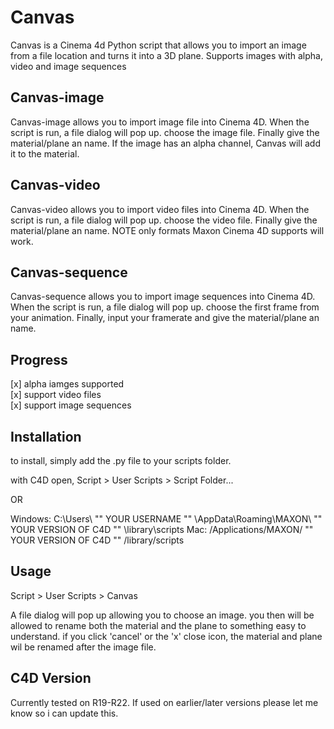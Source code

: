 # Canvas

Canvas is a Cinema 4d Python script that allows you to import an image from a file location and turns it into a 3D plane.
Supports images with alpha, video and image sequences

## Canvas-image

Canvas-image allows you to import image file into Cinema 4D. When the script is run, a file dialog will pop up. choose the image file. Finally give the material/plane an name. If the image has an alpha channel, Canvas will add it to the material. 

## Canvas-video

Canvas-video allows you to import video files into Cinema 4D. When the script is run, a file dialog will pop up. choose the video file. Finally give the material/plane an name. NOTE only formats Maxon Cinema 4D supports will work.

## Canvas-sequence

Canvas-sequence allows you to import image sequences into Cinema 4D. When the script is run, a file dialog will pop up. choose the first frame from your animation. Finally, input your framerate and give the material/plane an name. 


## Progress
[x] alpha iamges supported <br />
[x] support video files <br />
[x] support image sequences <br />


## Installation
to install, simply add the .py file to your scripts folder.

with C4D open, Script > User Scripts > Script Folder...

OR

Windows: C:\Users\ "" YOUR USERNAME ""  \AppData\Roaming\MAXON\ "" YOUR VERSION OF C4D "" \library\scripts
Mac: /Applications/MAXON/ "" YOUR VERSION OF C4D ""  /library/scripts

## Usage

Script > User Scripts > Canvas

A file dialog will pop up allowing you to choose an image. you then will be allowed to rename both the material and the plane to something 
easy to understand. if you click 'cancel' or the 'x' close icon, the material and plane wil be renamed after the image file.

## C4D Version 

Currently tested on R19-R22. If used on earlier/later versions please let me know so i can update this.






